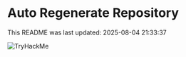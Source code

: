 # Auto Regenerate Repository

This README was last updated: 2025-08-04 21:33:37

 ![TryHackMe](https://tryhackme.com/badge/533634)